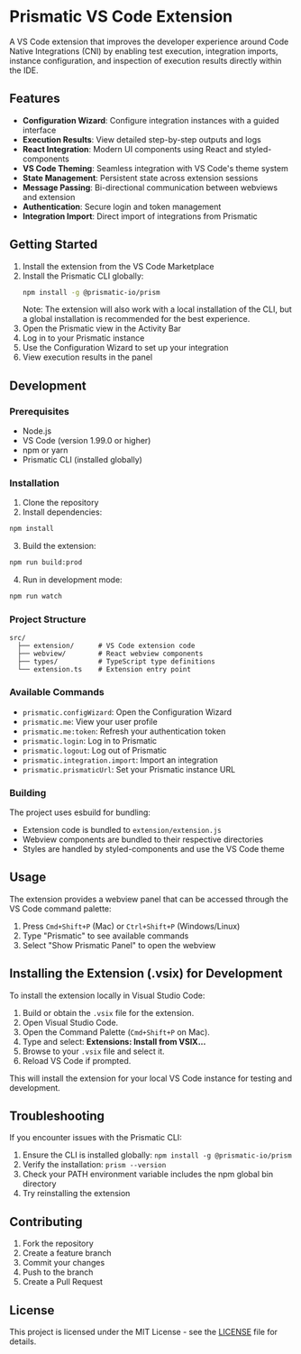 # Prismatic VS Code Extension

A VS Code extension that improves the developer experience around Code Native Integrations (CNI) by enabling test execution, integration imports, instance configuration, and inspection of execution results directly within the IDE.

## Features

- **Configuration Wizard**: Configure integration instances with a guided interface
- **Execution Results**: View detailed step-by-step outputs and logs
- **React Integration**: Modern UI components using React and styled-components
- **VS Code Theming**: Seamless integration with VS Code's theme system
- **State Management**: Persistent state across extension sessions
- **Message Passing**: Bi-directional communication between webviews and extension
- **Authentication**: Secure login and token management
- **Integration Import**: Direct import of integrations from Prismatic

## Getting Started

1. Install the extension from the VS Code Marketplace
2. Install the Prismatic CLI globally:
   ```bash
   npm install -g @prismatic-io/prism
   ```
   Note: The extension will also work with a local installation of the CLI, but a global installation is recommended for the best experience.
3. Open the Prismatic view in the Activity Bar
4. Log in to your Prismatic instance
5. Use the Configuration Wizard to set up your integration
6. View execution results in the panel

## Development

### Prerequisites

- Node.js
- VS Code (version 1.99.0 or higher)
- npm or yarn
- Prismatic CLI (installed globally)

### Installation

1. Clone the repository
2. Install dependencies:

```bash
npm install
```

3. Build the extension:

```bash
npm run build:prod
```

4. Run in development mode:

```bash
npm run watch
```

### Project Structure

```
src/
  ├── extension/      # VS Code extension code
  ├── webview/        # React webview components
  ├── types/          # TypeScript type definitions
  └── extension.ts    # Extension entry point
```

### Available Commands

- `prismatic.configWizard`: Open the Configuration Wizard
- `prismatic.me`: View your user profile
- `prismatic.me:token`: Refresh your authentication token
- `prismatic.login`: Log in to Prismatic
- `prismatic.logout`: Log out of Prismatic
- `prismatic.integration.import`: Import an integration
- `prismatic.prismaticUrl`: Set your Prismatic instance URL

### Building

The project uses esbuild for bundling:

- Extension code is bundled to `extension/extension.js`
- Webview components are bundled to their respective directories
- Styles are handled by styled-components and use the VS Code theme

## Usage

The extension provides a webview panel that can be accessed through the VS Code command palette:

1. Press `Cmd+Shift+P` (Mac) or `Ctrl+Shift+P` (Windows/Linux)
2. Type "Prismatic" to see available commands
3. Select "Show Prismatic Panel" to open the webview

## Installing the Extension (.vsix) for Development

To install the extension locally in Visual Studio Code:

1. Build or obtain the `.vsix` file for the extension.
2. Open Visual Studio Code.
3. Open the Command Palette (`Cmd+Shift+P` on Mac).
4. Type and select: **Extensions: Install from VSIX...**
5. Browse to your `.vsix` file and select it.
6. Reload VS Code if prompted.

This will install the extension for your local VS Code instance for testing and development.

## Troubleshooting

If you encounter issues with the Prismatic CLI:

1. Ensure the CLI is installed globally: `npm install -g @prismatic-io/prism`
2. Verify the installation: `prism --version`
3. Check your PATH environment variable includes the npm global bin directory
4. Try reinstalling the extension

## Contributing

1. Fork the repository
2. Create a feature branch
3. Commit your changes
4. Push to the branch
5. Create a Pull Request

## License

This project is licensed under the MIT License - see the [LICENSE](LICENSE) file for details.
